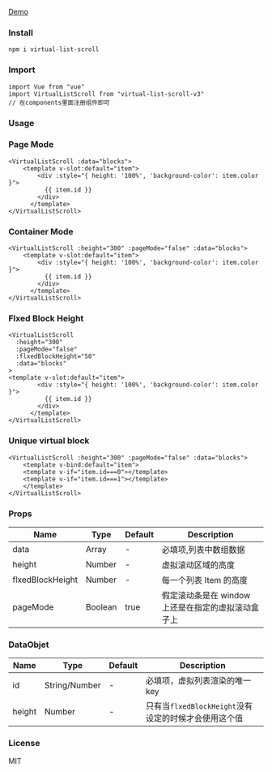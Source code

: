 [Demo](https://virtual-list-scroll-xfy196.vercel.app/)

### Install

```shell
npm i virtual-list-scroll
```

### Import

```shell
import Vue from "vue"
import VirtualListScroll from "virtual-list-scroll-v3"
// 在components里面注册组件即可
```

### Usage

### Page Mode

```vue
<VirtualListScroll :data="blocks">
    <template v-slot:default="item">
        <div :style="{ height: '100%', 'background-color': item.color }">
          {{ item.id }}
        </div>
      </template>
</VirtualListScroll>
```

### Container Mode

```vue
<VirtualListScroll :height="300" :pageMode="false" :data="blocks">
    <template v-slot:default="item">
        <div :style="{ height: '100%', 'background-color': item.color }">
          {{ item.id }}
        </div>
      </template>
</VirtualListScroll>
```

### Flxed Block Height

```vue
<VirtualListScroll
  :height="300"
  :pageMode="false"
  :flxedBlockHeight="50"
  :data="blocks"
>
<template v-slot:default="item">
        <div :style="{ height: '100%', 'background-color': item.color }">
          {{ item.id }}
        </div>
      </template>
</VirtualListScroll>
```

### Unique virtual block

```vue
<VirtualListScroll :height="300" :pageMode="false" :data="blocks">
    <template v-bind:default="item">
    <template v-if="item.id===0"></template>
    <template v-if="item.id===1"></template>
    </template>
</VirtualListScroll>
```

### Props

| Name             | Type              | Default | Description                                        |
| ---------------- | ----------------- | ------- | -------------------------------------------------- |
| data             | Array<DataObject> | -       | 必填项,列表中数组数据                              |
| height           | Number            | -       | 虚拟滚动区域的高度                                 |
| flxedBlockHeight | Number            | -       | 每一个列表 Item 的高度                             |
| pageMode         | Boolean           | true    | 假定滚动条是在 window 上还是在指定的虚拟滚动盒子上 |

### DataObjet

| Name   | Type          | Default | Description                                          |
| ------ | ------------- | ------- | ---------------------------------------------------- |
| id     | String/Number | -       | 必填项，虚拟列表渲染的唯一 key                       |
| height | Number        | -       | 只有当`flxedBlockHeight`没有设定的时候才会使用这个值 |

### License

MIT
